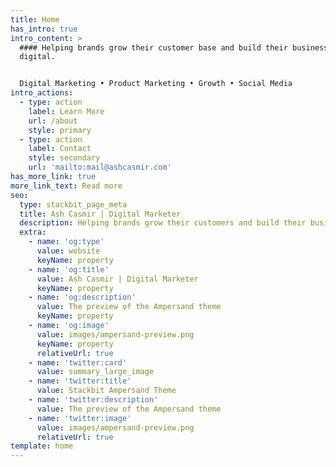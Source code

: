```yaml
---
title: Home
has_intro: true
intro_content: >
  #### Helping brands grow their customer base and build their business on
  digital.


  Digital Marketing • Product Marketing • Growth • Social Media
intro_actions:
  - type: action
    label: Learn More
    url: /about
    style: primary
  - type: action
    label: Contact
    style: secondary
    url: 'mailto:mail@ashcasmir.com'
has_more_link: true
more_link_text: Read more
seo:
  type: stackbit_page_meta
  title: Ash Casmir | Digital Marketer
  description: Helping brands grow their customers and build their business online.
  extra:
    - name: 'og:type'
      value: website
      keyName: property
    - name: 'og:title'
      value: Ash Casmir | Digital Marketer
      keyName: property
    - name: 'og:description'
      value: The preview of the Ampersand theme
      keyName: property
    - name: 'og:image'
      value: images/ampersand-preview.png
      keyName: property
      relativeUrl: true
    - name: 'twitter:card'
      value: summary_large_image
    - name: 'twitter:title'
      value: Stackbit Ampersand Theme
    - name: 'twitter:description'
      value: The preview of the Ampersand theme
    - name: 'twitter:image'
      value: images/ampersand-preview.png
      relativeUrl: true
template: home
---
```

